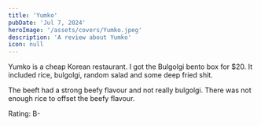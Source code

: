 ```yaml
---
title: 'Yumko'
pubDate: 'Jul 7, 2024'
heroImage: '/assets/covers/Yumko.jpeg'
description: 'A review about Yumko'
icon: null
---
```


Yumko is a cheap Korean restaurant. I got the Bulgolgi bento box for $20. It included rice, bulgolgi, random salad and some deep fried shit.

The beeft had a strong beefy flavour and not really bulgolgi. There was not enough rice to offset the beefy flavour.

Rating: B-
